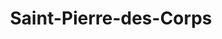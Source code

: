---
title: Saint-Pierre-des-Corps
url: /saint-pierre-des-corps/
latitude: 47.38
longitude: 0.715
---